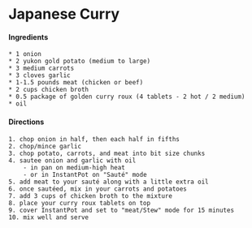 # Japanese Curry



#### Ingredients
	* 1 onion
	* 2 yukon gold potato (medium to large)
	* 3 medium carrots
	* 3 cloves garlic
	* 1-1.5 pounds meat (chicken or beef)
	* 2 cups chicken broth
	* 0.5 package of golden curry roux (4 tablets - 2 hot / 2 medium)
	* oil

#### Directions
	1. chop onion in half, then each half in fifths
	2. chop/mince garlic
	3. chop potato, carrots, and meat into bit size chunks
	4. sautee onion and garlic with oil
		- in pan on medium-high heat
		- or in InstantPot on "Sauté" mode
	5. add meat to your sauté along with a little extra oil
	6. once sautéed, mix in your carrots and potatoes
	7. add 3 cups of chicken broth to the mixture
	8. place your curry roux tablets on top
	9. cover InstantPot and set to "meat/Stew" mode for 15 minutes
	10. mix well and serve
